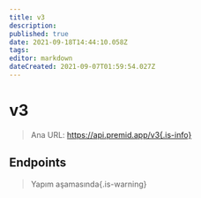 ```yaml
---
title: v3
description: 
published: true
date: 2021-09-18T14:44:10.058Z
tags: 
editor: markdown
dateCreated: 2021-09-07T01:59:54.027Z
---
```


# v3

> Ana URL: https://api.premid.app/v3{.is-info}


## Endpoints
> Yapım aşamasında{.is-warning}